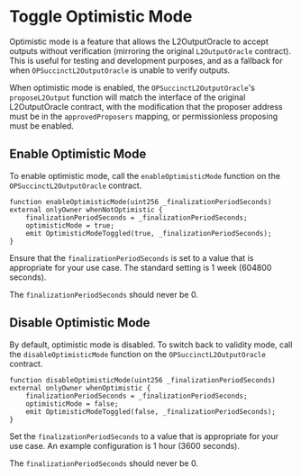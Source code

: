# Toggle Optimistic Mode

Optimistic mode is a feature that allows the L2OutputOracle to accept outputs without verification (mirroring the original `L2OutputOracle` contract). This is useful for testing and development purposes, and as a fallback for when `OPSuccinctL2OutputOracle` is unable to verify outputs.

When optimistic mode is enabled, the `OPSuccinctL2OutputOracle`'s `proposeL2Output` function will match the interface of the original L2OutputOracle contract, with the modification that the proposer address must be in the `approvedProposers` mapping, or permissionless proposing must be enabled.

## Enable Optimistic Mode

To enable optimistic mode, call the `enableOptimisticMode` function on the `OPSuccinctL2OutputOracle` contract.

```solidity
function enableOptimisticMode(uint256 _finalizationPeriodSeconds) external onlyOwner whenNotOptimistic {
    finalizationPeriodSeconds = _finalizationPeriodSeconds;
    optimisticMode = true;
    emit OptimisticModeToggled(true, _finalizationPeriodSeconds);
}
```

Ensure that the `finalizationPeriodSeconds` is set to a value that is appropriate for your use case. The standard setting is 1 week (604800 seconds).

The `finalizationPeriodSeconds` should never be 0.

## Disable Optimistic Mode

By default, optimistic mode is disabled. To switch back to validity mode, call the `disableOptimisticMode` function on the `OPSuccinctL2OutputOracle` contract.

```solidity
function disableOptimisticMode(uint256 _finalizationPeriodSeconds) external onlyOwner whenOptimistic {
    finalizationPeriodSeconds = _finalizationPeriodSeconds;
    optimisticMode = false;
    emit OptimisticModeToggled(false, _finalizationPeriodSeconds);
}
```

Set the `finalizationPeriodSeconds` to a value that is appropriate for your use case. An example configuration is 1 hour (3600 seconds).

The `finalizationPeriodSeconds` should never be 0.
